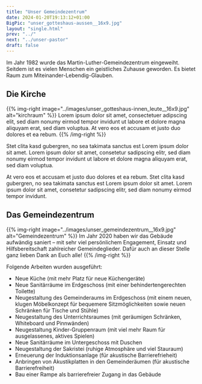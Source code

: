 ```yaml
---
title: "Unser Gemeindezentrum"
date: 2024-01-20T19:13:12+01:00
BigPic: "unser_gotteshaus-aussen__16x9.jpg"
layout: "single.html"
prev: "../"
next: "../unser-pastor"
draft: false
---
```


Im Jahr 1982 wurde das Martin-Luther-Gemeindezentrum eingeweiht. Seitdem ist es
vielen Menschen ein geistliches Zuhause geworden. Es bietet Raum zum
Miteinander-Lebendig-Glauben.

## Die Kirche

{{% img-right 
   image="../images/unser_gotteshaus-innen_leute__16x9.jpg" 
   alt="kirchraum" 
%}}
Lorem ipsum dolor sit amet, consectetuer adipscing elit, sed diam nonumy eirmod
tempor invidunt ut labore et dolore magna aliquyam erat, sed diam voluptua. At
vero eos et accusam et justo duo dolores et ea rebum. 
{{% /img-right %}}

Stet clita kasd gubergren, no sea takimata sanctus est Lorem ipsum dolor sit
amet. Lorem ipsum dolor sit amet, consetetur sadipscing elitr, sed diam nonumy
eirmod tempor invidunt ut labore et dolore magna aliquyam erat, sed diam
voluptua. 

At vero eos et accusam et justo duo dolores et ea rebum. Stet clita kasd
gubergren, no sea takimata sanctus est Lorem ipsum dolor sit amet. Lorem ipsum
dolor sit amet, consetetur sadipscing elitr, sed diam nonumy eirmod tempor
invidunt. 

## Das Gemeindezentrum

{{% img-right 
  image="../images/unser_gemeindezentrum__16x9.jpg"
  alt="Gemeindezentrum"
%}}
Im Jahr 2020 haben wir das Gebäude aufwändig saniert – mit sehr viel
persönlichem Engagement, Einsatz und Hilfsbereitschaft zahlreicher
Gemeindeglieder. Dafür auch an dieser Stelle ganz lieben Dank an Euch alle! 
{{% /img-right %}}

Folgende Arbeiten wurden
ausgeführt:
- Neue Küche (mit mehr Platz für neue Küchengeräte)
- Neue Sanitärräume im Erdgeschoss (mit einer behindertengerechten Toilette)
- Neugestaltung des Gemeinderaums im Erdgeschoss (mit einem neuen, klugen
  Möbelkonzept für bequemere Sitzmöglichkeiten sowie neuen Schränken für Tische
  und Stühle)
- Neugestaltung des Unterrichtsraumes (mit geräumigen Schränken, Whiteboard und
  Pinnwänden)
- Neugestaltung Kinder-Gruppenraum (mit viel mehr Raum für ausgelassenes,
  aktives Spielen)
- Neue Sanitärräume im Untergeschoss mit Duschen
- Neugestaltung der Sakristei (ruhige Atmosphäre und viel Stauraum)
- Erneuerung der Induktionsanlage (für akustische Barrierefrieheit)
- Anbringen von Akustikplatten in den Gemeinderäumen (für akustische
  Barrierefreiheit)
- Bau einer Rampe als barrierefreier Zugang in das Gebäude
